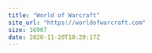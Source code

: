 ```yaml
---
title: "World of Warcraft"
site_url: "https://worldofwarcraft.com"
size: 16907
date: 2020-11-20T10:29:17Z
---
```


